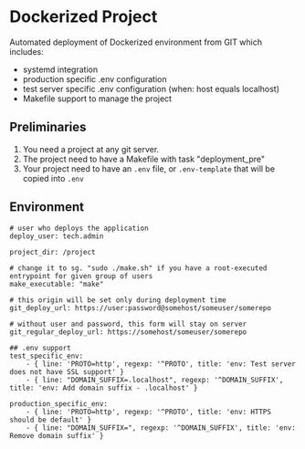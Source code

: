 Dockerized Project
==================

Automated deployment of Dockerized environment from GIT which includes:

- systemd integration
- production specific .env configuration
- test server specific .env configuration (when: host equals localhost)
- Makefile support to manage the project

Preliminaries
-------------

1. You need a project at any git server.
2. The project need to have a Makefile with task "deployment_pre"
3. Your project need to have an `.env` file, or `.env-template` that will be copied into `.env`

Environment
-----------

```yamlex
# user who deploys the application
deploy_user: tech.admin

project_dir: /project

# change it to sg. "sudo ./make.sh" if you have a root-executed entrypoint for given group of users
make_executable: "make"

# this origin will be set only during deployment time
git_deploy_url: https://user:password@somehost/someuser/somerepo

# without user and password, this form will stay on server
git_regular_deploy_url: https://somehost/someuser/somerepo

## .env support
test_specific_env:
    - { line: 'PROTO=http', regexp: '^PROTO', title: 'env: Test server does not have SSL support' }
    - { line: "DOMAIN_SUFFIX=.localhost", regexp: '^DOMAIN_SUFFIX', title: 'env: Add domain suffix - .localhost' }

production_specific_env:
    - { line: 'PROTO=http', regexp: '^PROTO', title: 'env: HTTPS should be default' }
    - { line: "DOMAIN_SUFFIX=", regexp: '^DOMAIN_SUFFIX', title: 'env: Remove domain suffix' }

```
